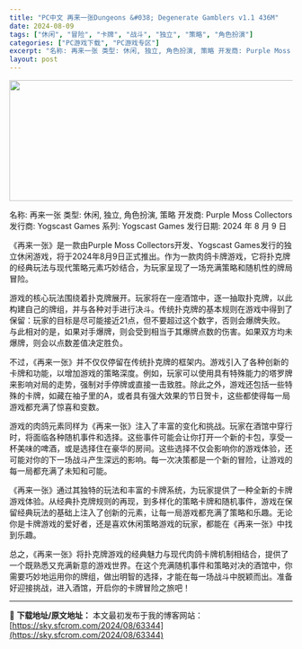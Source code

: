 ```yaml
---
title: "PC中文 再来一张Dungeons &#038; Degenerate Gamblers v1.1 436M"
date: 2024-08-09
tags: ["休闲", "冒险", "卡牌", "战斗", "独立", "策略", "角色扮演"]
categories: ["PC游戏下载", "PC游戏专区"]
excerpt: "名称: 再来一张 类型: 休闲, 独立, 角色扮演, 策略 开发商: Purple Moss Collectors 发行商: Yogscast Games 系列: Yogscast Games 发行日期: 2024 年 8 月 9 日 《再来一张》是一款由Purple Moss Collectors&hellip;"
layout: post
---
```


<img class="aligncenter size-full wp-image-63345" src="https://sky.sfcrom.com/wp-content/uploads/2024/08/2024080907445228.webp" alt="" width="660" height="215" />

名称: 再来一张
类型: 休闲, 独立, 角色扮演, 策略
开发商: Purple Moss Collectors
发行商: Yogscast Games
系列: Yogscast Games
发行日期: 2024 年 8 月 9 日

《再来一张》是一款由Purple Moss Collectors开发、Yogscast Games发行的独立休闲游戏，将于2024年8月9日正式推出。作为一款肉鸽卡牌游戏，它将扑克牌的经典玩法与现代策略元素巧妙结合，为玩家呈现了一场充满策略和随机性的牌局冒险。

游戏的核心玩法围绕着扑克牌展开。玩家将在一座酒馆中，逐一抽取扑克牌，以此构建自己的牌组，并与各种对手进行决斗。传统扑克牌的基本规则在游戏中得到了保留：玩家的目标是尽可能接近21点，但不要超过这个数字，否则会爆牌失败。与此相对的是，如果对手爆牌，则会受到相当于其爆牌点数的伤害。如果双方均未爆牌，则会以点数差值决定胜负。

不过，《再来一张》并不仅仅停留在传统扑克牌的框架内。游戏引入了各种创新的卡牌和功能，以增加游戏的策略深度。例如，玩家可以使用具有特殊能力的塔罗牌来影响对局的走势，强制对手停牌或直接一击致胜。除此之外，游戏还包括一些特殊的卡牌，如藏在袖子里的A，或者具有强大效果的节日贺卡，这些都使得每一局游戏都充满了惊喜和变数。

游戏的肉鸽元素同样为《再来一张》注入了丰富的变化和挑战。玩家在酒馆中穿行时，将面临各种随机事件和选择。这些事件可能会让你打开一个新的卡包，享受一杯美味的啤酒，或是选择住在豪华的房间。这些选择不仅会影响你的游戏体验，还可能对你的下一场战斗产生深远的影响。每一次决策都是一个新的冒险，让游戏的每一局都充满了未知和可能。

《再来一张》通过其独特的玩法和丰富的卡牌系统，为玩家提供了一种全新的卡牌游戏体验。从经典扑克牌规则的再现，到多样化的策略卡牌和随机事件，游戏在保留经典玩法的基础上注入了创新的元素，让每一局游戏都充满了策略和乐趣。无论你是卡牌游戏的爱好者，还是喜欢休闲策略游戏的玩家，都能在《再来一张》中找到乐趣。

总之，《再来一张》将扑克牌游戏的经典魅力与现代肉鸽卡牌机制相结合，提供了一个既熟悉又充满新意的游戏世界。在这个充满随机事件和策略对决的酒馆中，你需要巧妙地运用你的牌组，做出明智的选择，才能在每一场战斗中脱颖而出。准备好迎接挑战，进入酒馆，开启你的卡牌冒险之旅吧！

---
📖 **下载地址/原文地址：** 本文最初发布于我的博客网站：[https://sky.sfcrom.com/2024/08/63344](https://sky.sfcrom.com/2024/08/63344)
